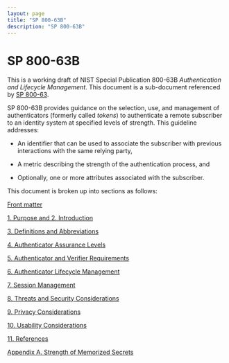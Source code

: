 ```yaml
---
layout: page
title: "SP 800-63B"
description: "SP 800-63B"
---
```


# SP 800-63B

This is a working draft of NIST Special Publication 800-63B *Authentication and Lifecycle Management*. This document is a sub-document referenced by [SP 800-63](../sp800-63-3/).

SP 800-63B provides guidance on the selection, use, and management of authenticators (formerly called *tokens*) to authenticate a remote subscriber to an identity system at specified levels of strength. This guideline addresses:

- An identifier that can be used to associate the subscriber with previous interactions with the same relying party,

- A metric describing the strength of the authentication process, and

- Optionally, one or more attributes associated with the subscriber.

This document is broken up into sections as follows:

[Front matter](front.html)

[1. Purpose and 2. Introduction](sec1_2_introduction.html)

[3. Definitions and Abbreviations](sec3_definitions.html)

[4. Authenticator Assurance Levels](sec4_aal.html)

[5. Authenticator and Verifier Requirements](sec5_authenticators.html)

[6. Authenticator Lifecycle Management](sec6_lifecycle.html)

[7. Session Management](sec7_session.html)

[8. Threats and Security Considerations](sec8_security.html)

[9. Privacy Considerations](sec9_privacy.html)

[10. Usability Considerations](sec10_usability.html)

[11. References](references.html)

[Appendix A. Strength of Memorized Secrets](appA_memorized.html)

